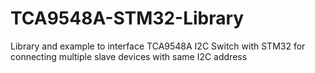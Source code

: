 # TCA9548A-STM32-Library
Library and example to interface TCA9548A I2C Switch with STM32 for connecting multiple slave devices with same I2C address
